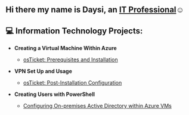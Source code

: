 ## Hi there my name is Daysi, an <a href="https://linkedin.com/in/DaysiRetana">IT Professional</a>☺</h1>

<h2> 💻 Information Technology Projects:</h2>

- <b>Creating a Virtual Machine Within Azure</b>
  - [osTicket: Prerequisites and Installation](https://github.com/daysiret/osticket-prereqs)

- <b>VPN Set Up and Usage</b>
  - [osTicket: Post-Installation Configuration](https://github.com/daysiret/post-install-config)
 
- <b>Creating Users with PowerShell</b>
  - [Configuring On-premises Active Directory within Azure VMs](https://github.com/daysiret/configure-ad)


